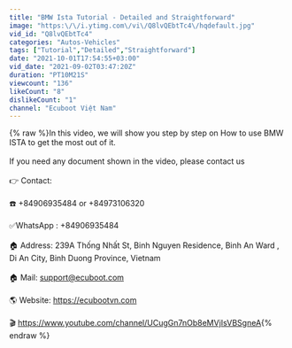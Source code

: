 ```yaml
---
title: "BMW Ista Tutorial - Detailed and Straightforward"
image: "https:\/\/i.ytimg.com\/vi\/Q8lvQEbtTc4\/hqdefault.jpg"
vid_id: "Q8lvQEbtTc4"
categories: "Autos-Vehicles"
tags: ["Tutorial","Detailed","Straightforward"]
date: "2021-10-01T17:54:55+03:00"
vid_date: "2021-09-02T03:47:20Z"
duration: "PT10M21S"
viewcount: "136"
likeCount: "8"
dislikeCount: "1"
channel: "Ecuboot Việt Nam"
---
```

{% raw %}In this video, we will show you step by step on How to use BMW ISTA to get the most out of it.<br /><br />If you need any document shown in the video, please contact us <br /><br />👉 Contact:<br /><br />☎️ +84906935484   or   +84973106320<br /><br />✅WhatsApp : +84906935484<br /><br />🏠 Address: 239A Thống Nhất St, Binh Nguyen Residence, Binh An Ward , Di An City, Binh Duong Province, Vietnam<br /><br />🏠 Mail: support@ecuboot.com<br /><br />🌎 Website: <a rel="nofollow" target="blank" href="https://ecubootvn.com">https://ecubootvn.com</a><br /><br />🎬 <a rel="nofollow" target="blank" href="https://www.youtube.com/channel/UCugGn7nOb8eMVjIsVBSgneA">https://www.youtube.com/channel/UCugGn7nOb8eMVjIsVBSgneA</a>{% endraw %}
